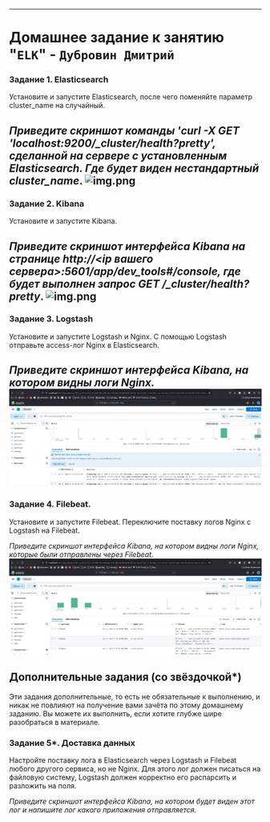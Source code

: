 
---
# Домашнее задание к занятию "`ELK`" - `Дубровин Дмитрий`

### Задание 1. Elasticsearch

Установите и запустите Elasticsearch, после чего поменяйте параметр cluster_name на случайный.

*Приведите скриншот команды 'curl -X GET 'localhost:9200/_cluster/health?pretty', сделанной на сервере с установленным Elasticsearch. Где будет виден нестандартный cluster_name*.
![img.png](img/1.0.png)
---

### Задание 2. Kibana

Установите и запустите Kibana.

*Приведите скриншот интерфейса Kibana на странице http://<ip вашего сервера>:5601/app/dev_tools#/console, где будет выполнен запрос GET /_cluster/health?pretty*.
![img.png](img/2.0.png)
---

### Задание 3. Logstash

Установите и запустите Logstash и Nginx. С помощью Logstash отправьте access-лог Nginx в Elasticsearch.

*Приведите скриншот интерфейса Kibana, на котором видны логи Nginx.*
![img.png](img/3.0.png)
---

### Задание 4. Filebeat.

Установите и запустите Filebeat. Переключите поставку логов Nginx с Logstash на Filebeat.

*Приведите скриншот интерфейса Kibana, на котором видны логи Nginx, которые были отправлены через Filebeat.*
![img.png](img/4.0.png)

## Дополнительные задания (со звёздочкой*)
Эти задания дополнительные, то есть не обязательные к выполнению, и никак не повлияют на получение вами зачёта по этому домашнему заданию. Вы можете их выполнить, если хотите глубже шире разобраться в материале.

### Задание 5*. Доставка данных

Настройте поставку лога в Elasticsearch через Logstash и Filebeat любого другого сервиса, но не Nginx.
Для этого лог должен писаться на файловую систему, Logstash должен корректно его распарсить и разложить на поля.

*Приведите скриншот интерфейса Kibana, на котором будет виден этот лог и напишите лог какого приложения отправляется.*
